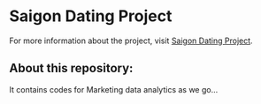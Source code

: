 # Saigon Dating Project
For more information about the project, visit [Saigon Dating Project](https://www.facebook.com/saigondatingproject/).
## About this repository:
It contains codes for Marketing data analytics as we go...

